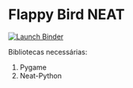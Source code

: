 # Flappy Bird NEAT
[![Launch Binder](https://mybinder.org/badge_logo.svg)](https://mybinder.org/v2/gh/PedroBolson/FlappyAI/HEAD?urlpath=lab)

Bibliotecas necessárias:
1. Pygame
2. Neat-Python
